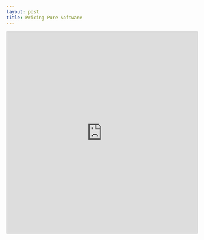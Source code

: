 ```yaml
---
layout: post
title: Pricing Pure Software
---
```


<iframe class="airtable-embed" src="https://airtable.com/embed/shr5PP4n70VBlSH1C?backgroundColor=purple&viewControls=on" frameborder="0" onmousewheel="" width="100%" height="533" style="background: transparent; border: 1px solid #ccc;"></iframe>